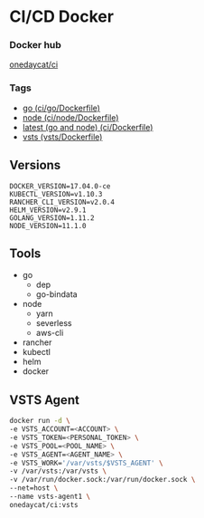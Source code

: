 # CI/CD Docker

### Docker hub

[onedaycat/ci](https://hub.docker.com/r/onedaycat/ci/)

### Tags

- [go (ci/go/Dockerfile)](https://github.com/onedaycat/ci-docker/blob/master/ci/go/Dockerfile)
- [node (ci/node/Dockerfile)](https://github.com/onedaycat/ci-docker/blob/master/ci/node/Dockerfile)
- [latest (go and node) (ci/Dockerfile)](https://github.com/onedaycat/ci-docker/blob/master/ci/Dockerfile)
- [vsts (vsts/Dockerfile)](https://github.com/onedaycat/ci-docker/blob/master/vsts/Dockerfile)

## Versions

```
DOCKER_VERSION=17.04.0-ce
KUBECTL_VERSION=v1.10.3
RANCHER_CLI_VERSION=v2.0.4
HELM_VERSION=v2.9.1
GOLANG_VERSION=1.11.2
NODE_VERSION=11.1.0
```

## Tools

- go
  - dep
  - go-bindata
- node
  - yarn
  - severless
  - aws-cli
- rancher
- kubectl
- helm
- docker

## VSTS Agent

```sh
docker run -d \
-e VSTS_ACCOUNT=<ACCOUNT> \
-e VSTS_TOKEN=<PERSONAL_TOKEN> \
-e VSTS_POOL=<POOL_NAME> \
-e VSTS_AGENT=<AGENT_NAME> \
-e VSTS_WORK='/var/vsts/$VSTS_AGENT' \
-v /var/vsts:/var/vsts \
-v /var/run/docker.sock:/var/run/docker.sock \
--net=host \
--name vsts-agent1 \
onedaycat/ci:vsts
```

